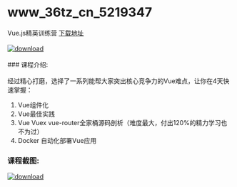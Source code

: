 # www_36tz_cn_5219347
Vue.js精英训练营
[下载地址](http://www.36tz.cn/article/5219347 "下载地址")
<br/></br>[![download](http://36tz.cn/muke_img/2021_04_1-13.png "下载地址")](http://www.36tz.cn/article/5219347 "下载地址")
<br/></br>### 课程介绍:<br/></br>经过精心打磨，选择了一系列能帮大家突出核心竞争力的Vue难点，让你在4天快速掌握：
1. Vue组件化
2. Vue最佳实践
3. Vue Vuex vue-router全家桶源码剖析（难度最大，付出120%的精力学习也不为过）
4. Docker 自动化部署Vue应用

### 课程截图:
[![download](http://36tz.cn/muke_img/2021_04_2-12.png "下载地址")](http://www.36tz.cn/article/5219347 "下载地址")
